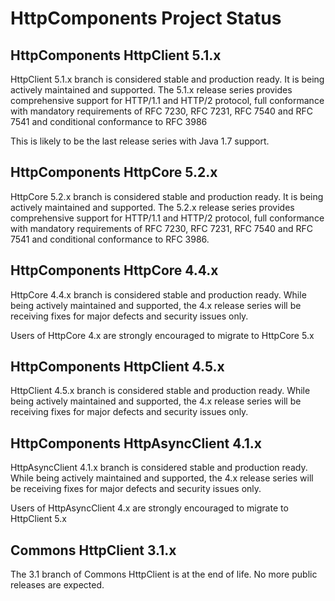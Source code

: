 <!--
    Licensed to the Apache Software Foundation (ASF) under one
    or more contributor license agreements.  See the NOTICE file
    distributed with this work for additional information
    regarding copyright ownership.  The ASF licenses this file
    to you under the Apache License, Version 2.0 (the
    "License"); you may not use this file except in compliance
    with the License.  You may obtain a copy of the License at
    
      http://www.apache.org/licenses/LICENSE-2.0
    
    Unless required by applicable law or agreed to in writing,
    software distributed under the License is distributed on an
    "AS IS" BASIS, WITHOUT WARRANTIES OR CONDITIONS OF ANY
    KIND, either express or implied.  See the License for the
    specific language governing permissions and limitations
    under the License.
-->

HttpComponents Project Status
=============================

HttpComponents HttpClient 5.1.x
-------------------------------

HttpClient 5.1.x branch is considered stable and production ready. It is being actively maintained and supported. The
5.1.x release series provides comprehensive support for HTTP/1.1 and HTTP/2 protocol, full conformance with mandatory
requirements of RFC 7230, RFC 7231, RFC 7540 and RFC 7541 and conditional conformance to RFC 3986

This is likely to be the last release series with Java 1.7 support.

HttpComponents HttpCore 5.2.x
-----------------------------

HttpCore 5.2.x branch is considered stable and production ready. It is being actively maintained and supported. The
5.2.x release series provides comprehensive support for HTTP/1.1 and HTTP/2 protocol, full conformance with mandatory
requirements of RFC 7230, RFC 7231, RFC 7540 and RFC 7541 and conditional conformance to RFC 3986.

HttpComponents HttpCore 4.4.x
-----------------------------

HttpCore 4.4.x branch is considered stable and production ready. While being actively maintained and supported, the 4.x
release series will be receiving fixes for major defects and security issues only.

Users of HttpCore 4.x are strongly encouraged to migrate to HttpCore 5.x

HttpComponents HttpClient 4.5.x
-------------------------------

HttpClient 4.5.x branch is considered stable and production ready. While being actively maintained and supported, the
4.x release series will be receiving fixes for major defects and security issues only.

HttpComponents HttpAsyncClient 4.1.x
------------------------------------

HttpAsyncClient 4.1.x branch is considered stable and production ready. While being actively maintained and supported,
the 4.x release series will be receiving fixes for major defects and security issues only.

Users of HttpAsyncClient 4.x are strongly encouraged to migrate to HttpClient 5.x

Commons HttpClient 3.1.x
------------------------

The 3.1 branch of Commons HttpClient is at the end of life. No more public releases are expected.




